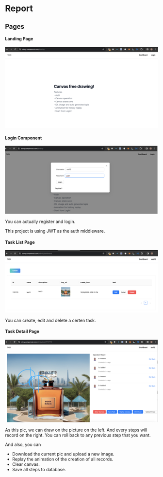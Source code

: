 # Report

## Pages

#### Landing Page

![LandingPage](image.png)

#### Login Component

![Alt text](image-1.png)

You can actually register and login.

This project is using JWT as the auth middleware.

#### Task List Page

![Alt text](image-2.png)

You can create, edit and delete a certen task.

#### Task Detail Page

![Alt text](image-3.png)

As this pic, we can draw on the picture on the left. And every steps will record on the right. You can roll back to any previous step that you want.

And also, you can

- Download the current pic and upload a new image.
- Replay the animation of the creation of all records.
- Clear canvas.
- Save all steps to database.


